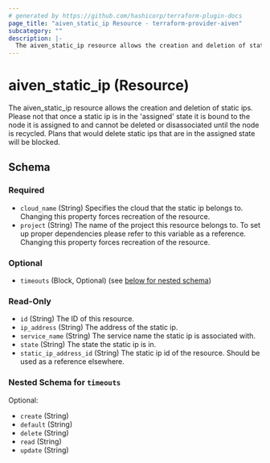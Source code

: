 ```yaml
---
# generated by https://github.com/hashicorp/terraform-plugin-docs
page_title: "aiven_static_ip Resource - terraform-provider-aiven"
subcategory: ""
description: |-
  The aiven_static_ip resource allows the creation and deletion of static ips. Please not that once a static ip is in the 'assigned' state it is bound to the node it is assigned to and cannot be deleted or disassociated until the node is recycled. Plans that would delete static ips that are in the assigned state will be blocked.
---
```


# aiven_static_ip (Resource)

The aiven_static_ip resource allows the creation and deletion of static ips. Please not that once a static ip is in the 'assigned' state it is bound to the node it is assigned to and cannot be deleted or disassociated until the node is recycled. Plans that would delete static ips that are in the assigned state will be blocked.



<!-- schema generated by tfplugindocs -->
## Schema

### Required

- `cloud_name` (String) Specifies the cloud that the static ip belongs to. Changing this property forces recreation of the resource.
- `project` (String) The name of the project this resource belongs to. To set up proper dependencies please refer to this variable as a reference. Changing this property forces recreation of the resource.

### Optional

- `timeouts` (Block, Optional) (see [below for nested schema](#nestedblock--timeouts))

### Read-Only

- `id` (String) The ID of this resource.
- `ip_address` (String) The address of the static ip.
- `service_name` (String) The service name the static ip is associated with.
- `state` (String) The state the static ip is in.
- `static_ip_address_id` (String) The static ip id of the resource. Should be used as a reference elsewhere.

<a id="nestedblock--timeouts"></a>
### Nested Schema for `timeouts`

Optional:

- `create` (String)
- `default` (String)
- `delete` (String)
- `read` (String)
- `update` (String)

